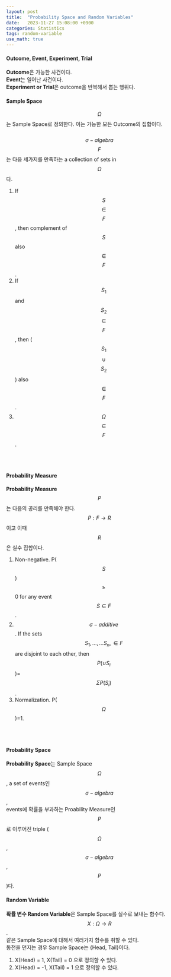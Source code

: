 ```yaml
---
layout: post
title:  "Probability Space and Random Variables"
date:   2023-11-27 15:08:00 +0900
categories: Statistics
tags: random-variable
use_math: true
---
```

#### Outcome, Event, Experiment, Trial  

<b>Outcome</b>은 가능한 사건이다.<br>
<b>Event</b>는 일어난 사건이다.<br>
<b>Experiment or Trial</b>은 outcome을 반복해서 뽑는 행위다.<br>  



#### Sample Space  
$$\Omega$$는 Sample Space로 정의한다. 이는 가능한 모든 Outcome의 집합이다. <br>  
$$\sigma-algebra$$ $$F$$는 다음 세가지를 만족하는 a collection of sets in $$\Omega$$다.<br>  
1. If $$S$$ $$\in$$ $$F$$, then complement of $$S$$ also $$\in$$ $$F$$. 
2. If $$S_1$$ and $$S_2$$ $$\in$$ $$F$$, then ($$S_1$$ $$\cup$$ $$S_2$$) also $$\in$$ $$F$$. 
3. $$\Omega$$ $$\in$$ $$F$$.  
<br>
<br>



#### Probability Measure  
<b>Probability Measure</b> $$P$$는 다음의 공리를 만족해야 한다.  
$$P: F \rightarrow R$$이고 이때 $$R$$은 실수 집합이다.  
1. Non-negative. P($$S$$) $$\geq$$ 0 for any event $$S \in F$$. 
2. $$\sigma-additive$$. If the sets $$S_1, ...,... S_n, \in F$$ are disjoint to each other, then $$P(\cup S_i$$)=$$\Sigma P(S_i)$$.
3. Normalization. P($$\Omega$$)=1.
<br>
<br>



#### Probability Space  
<b>Probability Space</b>는 Sample Space $$\Omega$$, a set of events인 $$\sigma-algebra$$, <br>
events에 확률을 부과하는 Proability Measure인 $$P$$로 이루어진 triple ($$\Omega$$, $$\sigma-algebra$$, $$P$$)다.
&nbsp;
<br>



#### Random Variable  
<b>확률 변수 Random Variable</b>은 Sample Space를 실수로 보내는 함수다. <br>
$$X: \Omega \rightarrow R$$. <br>
같은 Sample Space에 대해서 여러가지 함수를 취할 수 있다.<br>
동전을 던지는 경우 Sample Space는 {Head, Tail}이다. <br>
1. X(Head) = 1, X(Tail) = 0 으로 정의할 수 있다.
2. X(Head) = -1, X(Tail) = 1 으로 정의할 수 있다.
<br>
<br>
